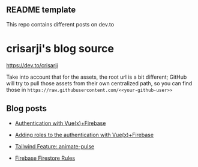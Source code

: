 ## README template

This repo contains different posts on dev.to

# crisarji's blog source

https://dev.to/crisarji

Take into account that for the assets, the root url is a bit different; GitHub will try to pull those assets from their own centralized path, so you can find those in `https://raw.githubusercontent.com/<<your-github-user>>`

## Blog posts

- [Authentication with Vue(x)+Firebase](https://dev.to/crisarji/authentication-with-vue-x-firebase-31dc)

- [Adding roles to the authentication with Vue(x)+Firebase](https://dev.to/crisarji/adding-roles-to-the-authentication-with-vue-x-firebase-2o62)

- [Tailwind Feature: animate-pulse](https://dev.to/crisarji/tailwind-feature-animate-pulse-3nbn)

- [Firebase Firestore Rules](https://dev.to)
